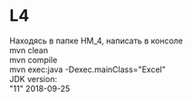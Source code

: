 ﻿# L4
Находясь в папке HM_4, написать в консоле <br>
mvn clean <br>
mvn compile <br>
mvn exec:java -Dexec.mainClass="Excel" <br>
JDK version: <br>
"11" 2018-09-25 <br>
